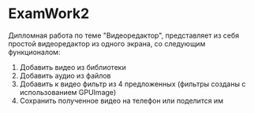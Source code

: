 # ExamWork2
Дипломная работа по теме "Видеоредактор", представляет из себя простой видеоредактор из одного экрана, со следующим функционалом:
1. Добавить видео из библиотеки
2. Добавить аудио из файлов
3. Добавить к видео фильтр из 4 предложенных (фильтры созданы с использованием GPUImage)
4. Сохранить полученное видео на телефон или поделится им
